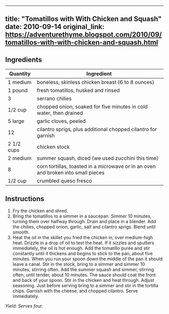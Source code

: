 <!-- filepath: /home/zacox/code/blogspot/adventurethyme/posts/2010-09-14-tomatillos-with-with-chicken-and-squash-formatted.md -->
---
title: "Tomatillos with With Chicken and Squash"
date: 2010-09-14
original_link: https://adventurethyme.blogspot.com/2010/09/tomatillos-with-with-chicken-and-squash.html
---

## Ingredients

| Quantity | Ingredient |
| -------- | ---------- |
| 1 medium | boneless, skinless chicken breast (6 to 8 ounces) |
| 1 pound | fresh tomatillos, husked and rinsed |
| 3 | serrano chilies |
| 1/2 cup | chopped onion, soaked for five minutes in cold water, then drained |
| 5 large | garlic cloves, peeled |
| 12 | cilantro sprigs, plus additional chopped cilantro for garnish |
| 2 1/2 cups | chicken stock |
| 2 medium | summer squash, diced (we used zucchini this time) |
| 8 | corn tortillas, toasted in a microwave or in an oven and broken into small pieces |
| 1/2 cup | crumbled queso fresco |

## Instructions

1. Fry the chicken and shred.
2. Bring the tomatillos to a simmer in a saucepan. Simmer 10 minutes, turning them over halfway through. Drain and place in a blender. Add the chilies, chopped onion, garlic, salt and cilantro sprigs. Blend until smooth.
3. Heat the oil in the skillet you fried the chicken in, over medium-high heat. Drizzle in a drop of oil to test the heat. If it sizzles and sputters immediately, the oil is hot enough. Add the tomatillo purée and stir constantly until it thickens and begins to stick to the pan, about five minutes. When you run your spoon down the middle of the pan it should leave a canal. Stir in the stock, bring to a simmer and simmer 10 minutes, stirring often. Add the summer squash and simmer, stirring often, until tender, about 10 minutes. The sauce should coat the front and back of your spoon. Stir in the chicken and heat through. Adjust seasoning. Just before serving bring to a simmer and stir in the tortilla chips. Garnish with the cheese, and chopped cilantro. Serve immediately.

_Yield: Serves four._
